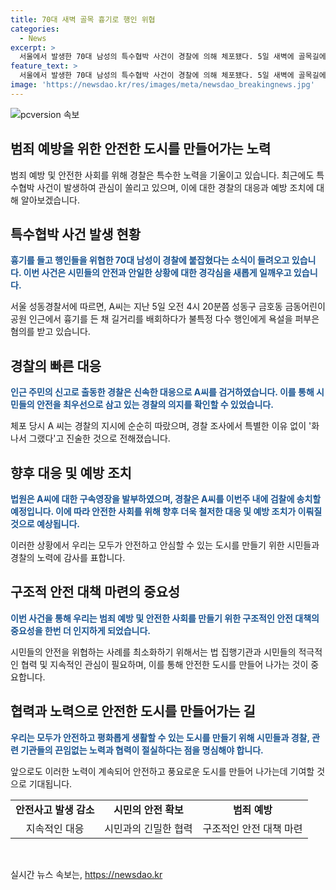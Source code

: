 ```yaml
---
title: 70대 새벽 골목 흉기로 행인 위협
categories:
  - News
excerpt: >
  서울에서 발생한 70대 남성의 특수협박 사건이 경찰에 의해 체포됐다. 5일 새벽에 골목길에서 흉기를 들고 다수의 행인을 위협한 혐의로 긴급 체포됐으며, A씨는 화 나서 그랬다고 진술한 것으로 전해졌다. 경찰은 A씨를 이번 주 중에 검찰에 송치할 예정이다. 피해자는 없었으며, A씨는 경찰의 권고에 따라 순순히 협조했다.
feature_text: >
  서울에서 발생한 70대 남성의 특수협박 사건이 경찰에 의해 체포됐다. 5일 새벽에 골목길에서 흉기를 들고 다수의 행인을 위협한 혐의로 긴급 체포됐으며, A씨는 화 나서 그랬다고 진술한 것으로 전해졌다. 경찰은 A씨를 이번 주 중에 검찰에 송치할 예정이다. 피해자는 없었으며, A씨는 경찰의 권고에 따라 순순히 협조했다.
image: 'https://newsdao.kr/res/images/meta/newsdao_breakingnews.jpg'
---
```


<p><img src="https://newsdao.kr/res/images/meta/newsdao_breakingnews.jpg" alt="pcversion 속보" /></p>

<h2>범죄 예방을 위한 안전한 도시를 만들어가는 노력</h2>

<p data-ke-size="size16">범죄 예방 및 안전한 사회를 위해 경찰은 특수한 노력을 기울이고 있습니다. 최근에도 특수협박 사건이 발생하여 관심이 쏠리고 있으며, 이에 대한 경찰의 대응과 예방 조치에 대해 알아보겠습니다.</p>

<h2 data-ke-size="size26">특수협박 사건 발생 현황</h2>

<p><b><span style="color: #1a5490;">흉기를 들고 행인들을 위협한 70대 남성이 경찰에 붙잡혔다는 소식이 들려오고 있습니다. 이번 사건은 시민들의 안전과 안일한 상황에 대한 경각심을 새롭게 일깨우고 있습니다.</span></b></p>

<p data-ke-size="size16">서울 성동경찰서에 따르면, A씨는 지난 5일 오전 4시 20분쯤 성동구 금호동 금동어린이공원 인근에서 흉기를 든 채 길거리를 배회하다가 불특정 다수 행인에게 욕설을 퍼부은 혐의를 받고 있습니다.</p>

<h2 data-ke-size="size26">경찰의 빠른 대응</h2>

<p><b><span style="color: #1a5490;">인근 주민의 신고로 출동한 경찰은 신속한 대응으로 A씨를 검거하였습니다. 이를 통해 시민들의 안전을 최우선으로 삼고 있는 경찰의 의지를 확인할 수 있었습니다.</span></b></p>

<p data-ke-size="size16">체포 당시 A 씨는 경찰의 지시에 순순히 따랐으며, 경찰 조사에서 특별한 이유 없이 '화 나서 그랬다'고 진술한 것으로 전해졌습니다.</p>

<h2 data-ke-size="size26">향후 대응 및 예방 조치</h2>

<p><b><span style="color: #1a5490;">법원은 A씨에 대한 구속영장을 발부하였으며, 경찰은 A씨를 이번주 내에 검찰에 송치할 예정입니다. 이에 따라 안전한 사회를 위해 향후 더욱 철저한 대응 및 예방 조치가 이뤄질 것으로 예상됩니다.</span></b></p>

<p data-ke-size="size16">이러한 상황에서 우리는 모두가 안전하고 안심할 수 있는 도시를 만들기 위한 시민들과 경찰의 노력에 감사를 표합니다.</p>

<h2 data-ke-size="size26">구조적 안전 대책 마련의 중요성</h2>

<p><b><span style="color: #1a5490;">이번 사건을 통해 우리는 범죄 예방 및 안전한 사회를 만들기 위한 구조적인 안전 대책의 중요성을 한번 더 인지하게 되었습니다.</span></b></p>

<p data-ke-size="size16">시민들의 안전을 위협하는 사례를 최소화하기 위해서는 법 집행기관과 시민들의 적극적인 협력 및 지속적인 관심이 필요하며, 이를 통해 안전한 도시를 만들어 나가는 것이 중요합니다.</p>

<h2 data-ke-size="size26">협력과 노력으로 안전한 도시를 만들어가는 길</h2>

<p><b><span style="color: #1a5490;">우리는 모두가 안전하고 평화롭게 생활할 수 있는 도시를 만들기 위해 시민들과 경찰, 관련 기관들의 끈임없는 노력과 협력이 절실하다는 점을 명심해야 합니다.</span></b></p>

<p data-ke-size="size16">앞으로도 이러한 노력이 계속되어 안전하고 풍요로운 도시를 만들어 나가는데 기여할 것으로 기대됩니다.</p>

<table>
    <tbody>
        <tr>
            <td style="text-align: center; height: 17px;"><b>안전사고 발생 감소</b></td>
            <td style="text-align: center; height: 17px;"><b>시민의 안전 확보</b></td>
            <td style="text-align: center; height: 17px;"><b>범죄 예방</b></td>
        </tr>
        <tr>
            <td style="text-align: center; height: 17px;">지속적인 대응</td>
            <td style="text-align: center; height: 17px;">시민과의 긴밀한 협력</td>
            <td style="text-align: center; height: 17px;">구조적인 안전 대책 마련</td>
        </tr>
    </tbody>
</table>

<p data-ke-size="size16">&nbsp;</p>
실시간 뉴스 속보는, <a href="https://newsdao.kr" rel="dofollow">https://newsdao.kr</a>


